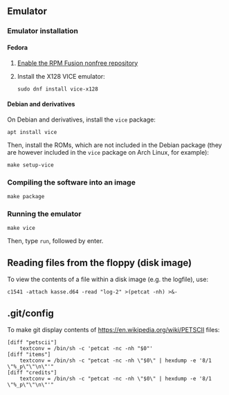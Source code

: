 ## Emulator

### Emulator installation

#### Fedora

1. [Enable the RPM Fusion nonfree repository](https://docs.fedoraproject.org/en-US/quick-docs/rpmfusion-setup/)
2. Install the X128 VICE emulator:

   ```
   sudo dnf install vice-x128
   ```

#### Debian and derivatives

On Debian and derivatives, install the `vice` package:

```
apt install vice
```

Then, install the ROMs, which are not included in the Debian package (they are
however included in the `vice` package on Arch Linux, for example):

```
make setup-vice
```

### Compiling the software into an image

```
make package
```

### Running the emulator

```
make vice
```

Then, type `run`, followed by enter.

## Reading files from the floppy (disk image)

To view the contents of a file within a disk image (e.g. the logfile), use:

```
c1541 -attach kasse.d64 -read "log-2" >(petcat -nh) >&-
```

## .git/config

To make git display contents of https://en.wikipedia.org/wiki/PETSCII files:

```
[diff "petscii"]
	textconv = /bin/sh -c 'petcat -nc -nh "$0"'
[diff "items"]
	textconv = /bin/sh -c "petcat -nc -nh \"$0\" | hexdump -e '8/1 \"%_p\"\"\n\"'"
[diff "credits"]
	textconv = /bin/sh -c "petcat -nc -nh \"$0\" | hexdump -e '8/1 \"%_p\"\"\n\"'"
```
